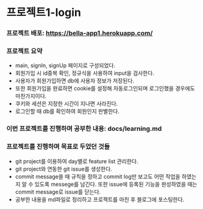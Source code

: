 # 프로젝트1-login 

### 프로젝트 배포: https://bella-app1.herokuapp.com/

### 프로젝트 요약
- main, signIn, signUp 페이지로 구성되었다.
- 회원가입 시 id중복 확인, 정규식을 사용하여 input을 검사한다.
- 사용자가 회원가입하면 db에 사용자 정보가 저장된다.
- 또한 회원가입을 완료하면 cookie를 설정해 자동로그인되며 로그인했을 경우에도 마찬가지이다.
- 쿠키와 세션은 지정한 시간이 지나면 사라진다.
- 로그인할 때 db를 확인하여 회원인지 판별한다.

### 이번 프로젝트를 진행하며 공부한 내용: docs/learning.md

### 프로젝트를 진행하며 목표로 두었던 것들
- git project를 이용하여 day별로 feature list 관리한다.
- git project와 연동한 git issue를 생성한다.
- commit message쓸 때 규칙을 정하고 commit log만 보고도 어떤 작업을 하였는지 알 수 있도록 messege를 남긴다. 또한 issue에 등록된 기능을 완성하였을 때는 commit message로 issue를 닫는다.
- 공부한 내용을 md파일로 정리하고 프로젝트를 마친 후 블로그에 포스팅한다.


